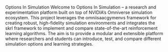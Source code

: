 Options In Simulation
Welcome to Options In Simulation – a research and experimentation platform built on top of NVIDIA’s Omniverse simulation ecosystem. This project leverages the omniisaacgymenvs framework for creating robust, high-fidelity simulation environments and integrates the skrl framework to implement and compare state-of-the-art reinforcement learning algorithms. The aim is to provide a modular and extensible platform where researchers and students can introduce, test, and compare different simulation options and learning strategies.

